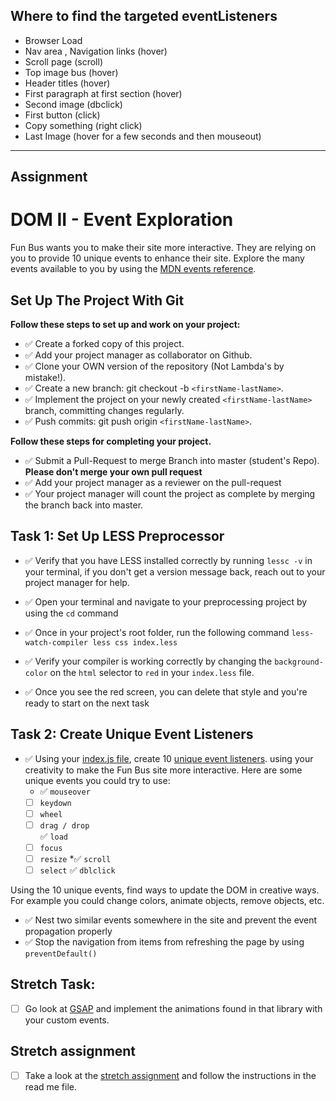 ## Where to find the targeted eventListeners

* Browser Load
* Nav area , Navigation links (hover)
* Scroll page (scroll)
* Top image bus (hover)
* Header titles (hover)
* First paragraph at first section (hover)
* Second image (dbclick)
* First button (click)
* Copy something (right click)
* Last Image (hover for a few seconds and then mouseout)




-------------------------------------------------
## Assignment


# DOM II - Event Exploration

Fun Bus wants you to make their site more interactive. They are relying on you to provide 10 unique events to enhance their site. Explore the many events available to you by using the [MDN events reference](https://developer.mozilla.org/en-US/docs/Web/Events).

## Set Up The Project With Git

**Follow these steps to set up and work on your project:**

* :white_check_mark: Create a forked copy of this project.
* :white_check_mark: Add your project manager as collaborator on Github.
* :white_check_mark: Clone your OWN version of the repository (Not Lambda's by mistake!).
* :white_check_mark: Create a new branch: git checkout -b `<firstName-lastName>`.
* :white_check_mark: Implement the project on your newly created `<firstName-lastName>` branch, committing changes regularly.
* :white_check_mark: Push commits: git push origin `<firstName-lastName>`.

**Follow these steps for completing your project.**

* :white_check_mark: Submit a Pull-Request to merge <firstName-lastName> Branch into master (student's  Repo). **Please don't merge your own pull request**
* :white_check_mark: Add your project manager as a reviewer on the pull-request
* :white_check_mark: Your project manager will count the project as complete by merging the branch back into master.

## Task 1: Set Up LESS Preprocessor

* :white_check_mark: Verify that you have LESS installed correctly by running `lessc -v` in your terminal, if you don't get a version message back, reach out to your project manager for help.

* :white_check_mark: Open your terminal and navigate to your preprocessing project by using the `cd` command

* :white_check_mark: Once in your project's root folder, run the following command `less-watch-compiler less css index.less`

* :white_check_mark: Verify your compiler is working correctly by changing the `background-color` on the `html` selector to `red` in your `index.less` file.

* :white_check_mark: Once you see the red screen, you can delete that style and you're ready to start on the next task

## Task 2: Create Unique Event Listeners

* :white_check_mark: Using your [index.js file](js/index.js), create 10 [unique event listeners](https://developer.mozilla.org/en-US/docs/Web/Events). using your creativity to make the Fun Bus site more interactive.  Here are some unique events you could try to use: 
	* :white_check_mark: `mouseover`
	* [ ] `keydown`
	* [ ] `wheel`
	* [ ] `drag / drop`<br>
	:white_check_mark: `load`
	* [ ] `focus`
	* [ ] `resize`
	*:white_check_mark: `scroll`
	* [ ] `select`
	:white_check_mark: `dblclick`

Using the 10 unique events, find ways to update the DOM in creative ways. For example you could change colors, animate objects, remove objects, etc.

* :white_check_mark: Nest two similar events somewhere in the site and prevent the event propagation properly
* :white_check_mark: Stop the navigation from items from refreshing the page by using `preventDefault()`

## Stretch Task:

* [ ] Go look at [GSAP](https://greensock.com/) and implement the animations found in that library with your custom events.

## Stretch assignment

* [ ] Take a look at the [stretch assignment](stretch-assignment) and follow the instructions in the read me file.


